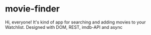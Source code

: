 # movie-finder

Hi, everyone! It's kind of app for searching and adding movies to your Watchlist. Designed with DOM, REST, imdb-API and async

